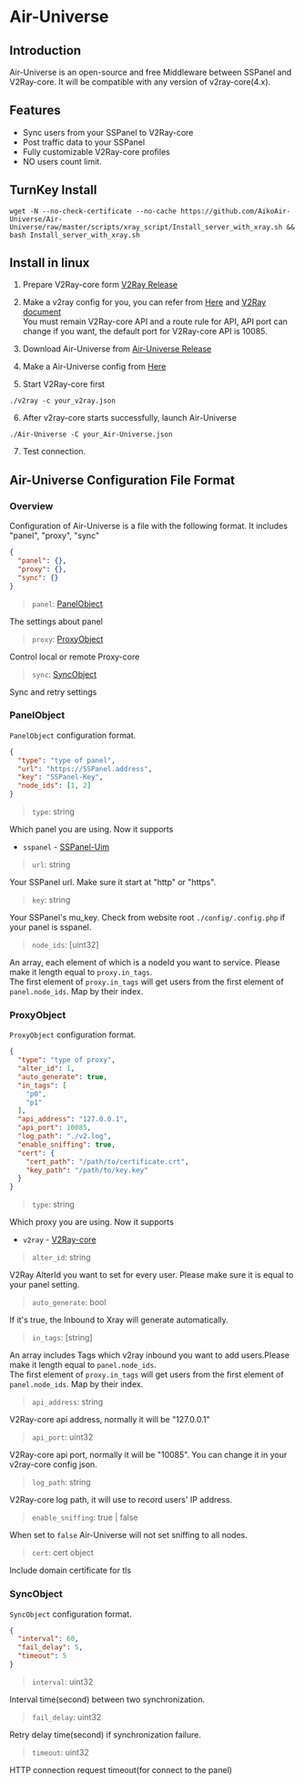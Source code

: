 # Air-Universe 
## Introduction
Air-Universe is an open-source and free Middleware between SSPanel and V2Ray-core. It will be compatible with any version of v2ray-core(4.x).
## Features
* Sync users from your SSPanel to V2Ray-core
* Post traffic data to your SSPanel
* Fully customizable V2Ray-core profiles
* NO users count limit.

## TurnKey Install
```shell
wget -N --no-check-certificate --no-cache https://github.com/AikoAir-Universe/Air-Universe/raw/master/scripts/xray_script/Install_server_with_xray.sh && bash Install_server_with_xray.sh
```

## Install in linux
1. Prepare V2Ray-core form [V2Ray Release](https://github.com/v2fly/v2ray-core/releases)
2. Make a v2ray config for you, you can refer from [Here](https://github.com/AikoAir-Universe/Air-Universe/blob/master/example/v2ray-core_json/Single.json) and [V2Ray document](https://www.v2ray.com/) <br>
You must remain V2Ray-core API and a route rule for API, API port can change if you want, the default port for V2Ray-core API is 10085.
   
3. Download Air-Universe from [Air-Universe Release](https://github.com/AikoAir-Universe/Air-Universe/releases)
4. Make a Air-Universe config from [Here](https://github.com/AikoAir-Universe/Air-Universe/blob/master/example/v2rayssp_json/example.json) <br>
5. Start V2Ray-core first
```shell
./v2ray -c your_v2ray.json
```
6. After v2ray-core starts successfully, launch Air-Universe
```shell
./Air-Universe -C your_Air-Universe.json
```
7. Test connection.

## Air-Universe Configuration File Format

### Overview
Configuration of Air-Universe is a file with the following format. It includes "panel", "proxy", "sync"
```json
{
  "panel": {},
  "proxy": {},
  "sync": {}
}
```

> `panel`: [PanelObject](#panelobject)
 
 The settings about panel

> `proxy`: [ProxyObject](#proxyobject)

 Control local or remote Proxy-core

> `sync`: [SyncObject](#syncobject)

 Sync and retry settings


### PanelObject

`PanelObject` configuration format.
```json
{
  "type": "type of panel",
  "url": "https://SSPanel.address",
  "key": "SSPanel-Key",
  "node_ids": [1, 2]
}
```

> `type`: string

Which panel you are using. Now it supports 
- `sspanel` - [SSPanel-Uim](https://github.com/Anankke/SSPanel-Uim)

> `url`: string

Your SSPanel url. Make sure it start at "http" or "https".

> `key`: string

Your SSPanel's mu_key. Check from website root `./config/.config.php` if your panel is sspanel.

> `node_ids`: [uint32]

An array, each element of which is a nodeId you want to service. Please make it length equal to `proxy.in_tags`.<br>
The first element of `proxy.in_tags` will get users from the first element of `panel.node_ids`. Map by their index.

### ProxyObject
`ProxyObject` configuration format.
```json
{
  "type": "type of proxy",
  "alter_id": 1,
  "auto_generate": true,
  "in_tags": [
    "p0",
    "p1"
  ],
  "api_address": "127.0.0.1",
  "api_port": 10085,
  "log_path": "./v2.log",
  "enable_sniffing": true,
  "cert": {
    "cert_path": "/path/to/certificate.crt",
    "key_path": "/path/to/key.key"
  }
}
```

> `type`: string

Which proxy you are using. Now it supports
- `v2ray` - [V2Ray-core](https://github.com/v2fly/v2ray-core)

> `alter_id`: string

V2Ray AlterId you want to set for every user. Please make sure it is equal to your panel setting.

> `auto_generate`: bool

If it's true, the Inbound to Xray will generate automatically.

> `in_tags`: [string]

An array includes Tags which v2ray inbound you want to add users.Please make it length equal to `panel.node_ids`.<br>
The first element of `proxy.in_tags` will get users from the first element of `panel.node_ids`. Map by their index.

> `api_address`: string

V2Ray-core api address, normally it will be "127.0.0.1"

> `api_port`: uint32

V2Ray-core api port, normally it will be "10085". You can change it in your v2ray-core config json.

> `log_path`: string

V2Ray-core log path, it will use to record users' IP address.

> `enable_sniffing`: true | false

When set to `false` Air-Universe will not set sniffing to all nodes.

> `cert`: cert object

Include domain certificate for tls

### SyncObject
`SyncObject` configuration format.
```json
{
  "interval": 60,
  "fail_delay": 5,
  "timeout": 5
}
```
> `interval`: uint32

Interval time(second) between two synchronization.

> `fail_delay`: uint32

Retry delay time(second) if synchronization failure.

> `timeout`: uint32

HTTP connection request timeout(for connect to the panel)
